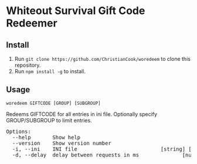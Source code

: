 # Whiteout Survival Gift Code Redeemer

## Install

1. Run `git clone https://github.com/ChristianCook/woredeem` to clone this repository.
2. Run `npm install -g` to install.

## Usage

`woredeem GIFTCODE [GROUP] [SUBGROUP]`

Redeems GIFTCODE for all entries in ini file. Optionally specify GROUP/SUBGROUP
to limit entries.

<pre>
Options:
  --help       Show help                                               [boolean]
  --version    Show version number                                     [boolean]
  -i, --ini    INI file                           [string] [default: "data.ini"]
  -d, --delay  delay between requests in ms              [number] [default: 100]
</pre>
